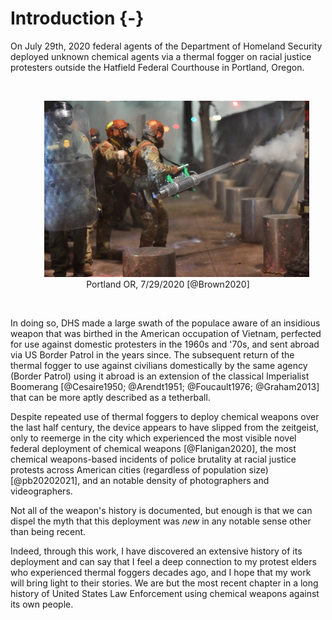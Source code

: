 
# Introduction {-}

On July 29th, 2020 federal agents of the Department of Homeland Security deployed unknown chemical agents via a thermal fogger on racial justice protesters outside the Hatfield Federal Courthouse in Portland, Oregon. 

<br>
  <div style="text-align: center;">
    <figure>
      <img src="img/portland_2020_07_29.jpg" width="500" alt="Fully riot-geared and for some reason in green camo US Homeland Security agents (to the middle and the left of the photo) behind a row of two-foot tall, one-foot radius metal posts, behind a metal grate wall over 7 feet tall with metal support beams and concrete pylon buttressing. In the front of the left side is an agent holding a plastic clear riot shield, through which you can see a patch that say 'Border Patrol Federal Agent' in yellow and some insignia patches as well. In the middle are the agents in camo, one with a hand on the shoulder of another who is operating a thermal fogger machine shooting gas through the fence. The machine is maybe four or five feet long and has a body not unlike a bush whacker with a two-cycle engine, but fueling a vaporizer instead of a rotor. The agent is holding the machine with their right hand visibly and there is a black strap across their shoulder holding it up. The machine is mostly shiny metal, although the tip is showing signs of corrosion (no surprise based on the compounds and heat) and the supports of the body are a bright green. source: https://twitter.com/dougbrown8/status/1288727075197657088/photo/1." style="margin: 0 1em 0 1em" />
      <figcaption>
        Portland OR, 7/29/2020 [@Brown2020]
      </figcaption>
    </figure>
  </div>
<br>

In doing so, DHS made a large swath of the populace aware of an insidious weapon that was birthed in the American occupation of Vietnam, perfected for use against domestic protesters in the 1960s and '70s, and sent abroad via US Border Patrol in the years since. 
The subsequent return of the thermal fogger to use against civilians domestically by the same agency (Border Patrol) using it abroad is an extension of the classical Imperialist Boomerang [@Cesaire1950; @Arendt1951; @Foucault1976; @Graham2013] that can be more aptly described as a tetherball.

Despite repeated use of thermal foggers to deploy chemical weapons over the last half century, the device appears to have slipped from the zeitgeist, only to reemerge in the city which experienced the most visible novel federal deployment of chemical weapons [@Flanigan2020], the most chemical weapons-based incidents of police brutality at racial justice protests across American cities (regardless of population size) [@pb20202021], and an notable density of photographers and videographers.

Not all of the weapon's history is documented, but enough is that we can dispel the myth that this deployment was _new_ in any notable sense other than being recent.

Indeed, through this work, I have discovered an extensive history of its deployment and can say that I feel a deep connection to my protest elders who experienced thermal foggers decades ago, and I hope that my work will bring light to their stories.
We are but the most recent chapter in a long history of United States Law Enforcement using chemical weapons against its own people.
